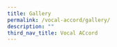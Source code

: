 ```yaml
---
title: Gallery
permalink: /vocal-accord/gallery/
description: ""
third_nav_title: Vocal ACcord
---
```

